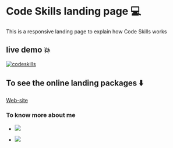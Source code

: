 # Code Skills landing page :computer:

This is a responsive landing page to explain how Code Skills works

## live demo :boom:

[![codeskills](http://img.youtube.com/vi/7LnMswlAfwg/0.jpg)](https://www.youtube.com/watch?app=desktop&v=7LnMswlAfwg "Audi R8")

## To see the online landing packages :arrow_down:

[Web-site](https://code-skills-landing.vercel.app/ "code-skills")

### To know more about me

- <a href="https://twitter.com/NaranjoSteffany"><img src="https://img.shields.io/badge/Twitter-1DA1F2?style=for-the-badge&logo=twitter&logoColor=white"/></a>

- <a href="https://www.linkedin.com/in/steffany-naranjo-vargas"><img src="https://img.shields.io/badge/LinkedIn-0077B5?style=for-the-badge&logo=linkedin&logoColor=white"/></a>

